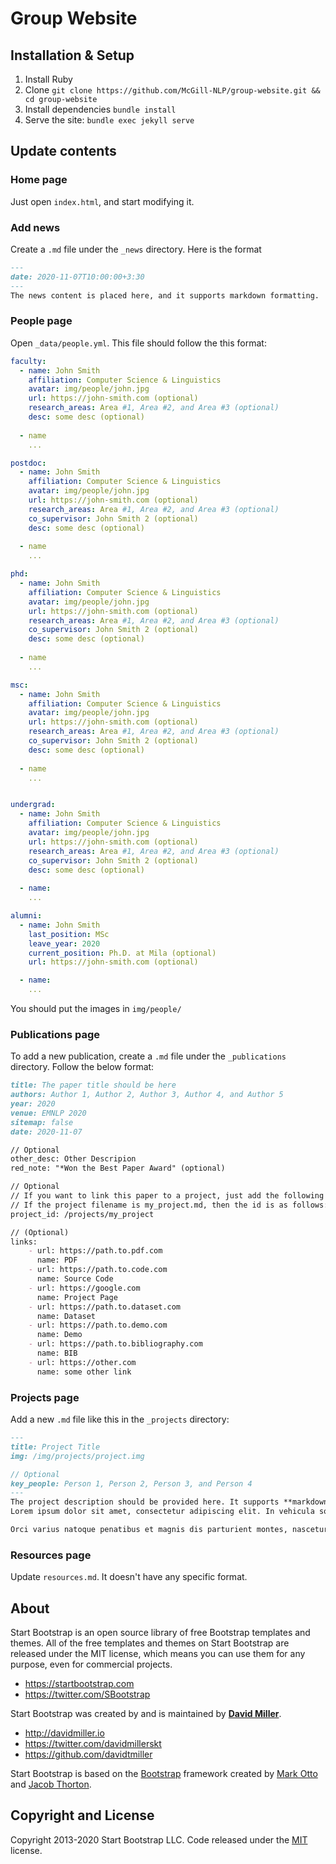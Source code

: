 # Group Website

## Installation & Setup

1. Install Ruby
2. Clone `git clone https://github.com/McGill-NLP/group-website.git && cd group-website`
1. Install dependencies `bundle install`
5. Serve the site: `bundle exec jekyll serve`

## Update contents
### Home page
Just open `index.html`, and start modifying it.

### Add news
Create a `.md` file under the `_news` directory. Here is the format
```markdown
---
date: 2020-11-07T10:00:00+3:30
---
The news content is placed here, and it supports markdown formatting.
```

### People page
Open `_data/people.yml`. This file should follow the this format:
```yml
faculty:
  - name: John Smith
    affiliation: Computer Science & Linguistics
    avatar: img/people/john.jpg
    url: https://john-smith.com (optional)
    research_areas: Area #1, Area #2, and Area #3 (optional)
    desc: some desc (optional)
  
  - name
    ...

postdoc:
  - name: John Smith
    affiliation: Computer Science & Linguistics
    avatar: img/people/john.jpg
    url: https://john-smith.com (optional)
    research_areas: Area #1, Area #2, and Area #3 (optional)
    co_supervisor: John Smith 2 (optional)
    desc: some desc (optional)
  
  - name
    ...

phd:
  - name: John Smith
    affiliation: Computer Science & Linguistics
    avatar: img/people/john.jpg
    url: https://john-smith.com (optional)
    research_areas: Area #1, Area #2, and Area #3 (optional)
    co_supervisor: John Smith 2 (optional)
    desc: some desc (optional)
  
  - name
    ...

msc:
  - name: John Smith
    affiliation: Computer Science & Linguistics
    avatar: img/people/john.jpg
    url: https://john-smith.com (optional)
    research_areas: Area #1, Area #2, and Area #3 (optional)
    co_supervisor: John Smith 2 (optional)
    desc: some desc (optional)
  
  - name
    ...


undergrad:
  - name: John Smith
    affiliation: Computer Science & Linguistics
    avatar: img/people/john.jpg
    url: https://john-smith.com (optional)
    research_areas: Area #1, Area #2, and Area #3 (optional)
    co_supervisor: John Smith 2 (optional)
    desc: some desc (optional)
  
  - name:
    ...

alumni:
  - name: John Smith
    last_position: MSc
    leave_year: 2020
    current_position: Ph.D. at Mila (optional)
    url: https://john-smith.com (optional)

  - name:
    ...
```
You should put the images in `img/people/`

### Publications page
To add a new publication, create a `.md` file under the `_publications` directory. Follow the below format:
```markdown
title: The paper title should be here
authors: Author 1, Author 2, Author 3, Author 4, and Author 5     
year: 2020
venue: EMNLP 2020
sitemap: false
date: 2020-11-07

// Optional
other_desc: Other Descripion 
red_note: "*Won the Best Paper Award" (optional)

// Optional
// If you want to link this paper to a project, just add the following line. 
// If the project filename is my_project.md, then the id is as follows:
project_id: /projects/my_project

// (Optional)
links: 
    - url: https://path.to.pdf.com
      name: PDF
    - url: https://path.to.code.com
      name: Source Code
    - url: https://google.com
      name: Project Page
    - url: https://path.to.dataset.com
      name: Dataset
    - url: https://path.to.demo.com
      name: Demo
    - url: https://path.to.bibliography.com
      name: BIB
    - url: https://other.com
      name: some other link
```

### Projects page
Add a new `.md` file like this in the `_projects` directory:
```markdown
---
title: Project Title
img: /img/projects/project.img

// Optional
key_people: Person 1, Person 2, Person 3, and Person 4
---
The project description should be provided here. It supports **markdown**
Lorem ipsum dolor sit amet, consectetur adipiscing elit. In vehicula sodales felis vel tincidunt. Praesent sagittis imperdiet nibh, nec varius metus malesuada sed. Quisque finibus venenatis justo a blandit. Sed placerat, dui sit amet aliquet iaculis, nisi mi interdum ex, non elementum eros tellus non libero. Maecenas at accumsan ligula. 

Orci varius natoque penatibus et magnis dis parturient montes, nascetur ridiculus mus. Vestibulum vitae nulla nisi. Etiam imperdiet justo a facilisis molestie. In sit amet ipsum semper, tincidunt neque vitae, vulputate turpis. Nam vulputate interdum laoreet. Integer convallis efficitur nibh, vitae pellentesque felis.
```

### Resources page
Update `resources.md`. It doesn't have any specific format.

## About

Start Bootstrap is an open source library of free Bootstrap templates and themes. All of the free templates and themes on Start Bootstrap are released under the MIT license, which means you can use them for any purpose, even for commercial projects.

* <https://startbootstrap.com>
* <https://twitter.com/SBootstrap>

Start Bootstrap was created by and is maintained by **[David Miller](http://davidmiller.io/)**.

* <http://davidmiller.io>
* <https://twitter.com/davidmillerskt>
* <https://github.com/davidtmiller>

Start Bootstrap is based on the [Bootstrap](https://getbootstrap.com/) framework created by [Mark Otto](https://twitter.com/mdo) and [Jacob Thorton](https://twitter.com/fat).

## Copyright and License

Copyright 2013-2020 Start Bootstrap LLC. Code released under the [MIT](https://github.com/StartBootstrap/startbootstrap-clean-blog-jekyll/blob/gh-pages/LICENSE) license.
